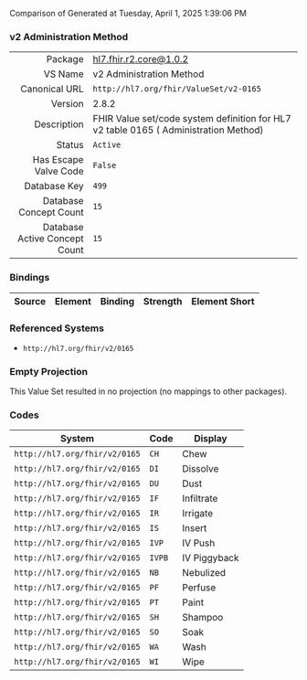 Comparison of 
Generated at Tuesday, April 1, 2025 1:39:06 PM

### v2 Administration Method

|      |     |
| ---: | --- |
| Package | hl7.fhir.r2.core@1.0.2 |
| VS Name | v2 Administration Method |
| Canonical URL | `http://hl7.org/fhir/ValueSet/v2-0165` |
| Version | 2.8.2 |
| Description | FHIR Value set/code system definition for HL7 v2 table 0165 ( Administration Method) |
| Status | `Active` |
| Has Escape Valve Code | `False` |
| Database Key | `499` |
| Database Concept Count | `15` |
| Database Active Concept Count | `15` |
### Bindings

| Source | Element | Binding | Strength | Element Short |
| ------ | ------- | ------- | -------- | ------------- |

### Referenced Systems

* `http://hl7.org/fhir/v2/0165`
### Empty Projection

This Value Set resulted in no projection (no mappings to other packages).

### Codes

| System | Code | Display |
| ------ | ---- | ------- |
| `http://hl7.org/fhir/v2/0165` | `CH` | Chew |
| `http://hl7.org/fhir/v2/0165` | `DI` | Dissolve |
| `http://hl7.org/fhir/v2/0165` | `DU` | Dust |
| `http://hl7.org/fhir/v2/0165` | `IF` | Infiltrate |
| `http://hl7.org/fhir/v2/0165` | `IR` | Irrigate |
| `http://hl7.org/fhir/v2/0165` | `IS` | Insert |
| `http://hl7.org/fhir/v2/0165` | `IVP` | IV Push |
| `http://hl7.org/fhir/v2/0165` | `IVPB` | IV Piggyback |
| `http://hl7.org/fhir/v2/0165` | `NB` | Nebulized |
| `http://hl7.org/fhir/v2/0165` | `PF` | Perfuse |
| `http://hl7.org/fhir/v2/0165` | `PT` | Paint |
| `http://hl7.org/fhir/v2/0165` | `SH` | Shampoo |
| `http://hl7.org/fhir/v2/0165` | `SO` | Soak |
| `http://hl7.org/fhir/v2/0165` | `WA` | Wash |
| `http://hl7.org/fhir/v2/0165` | `WI` | Wipe |

